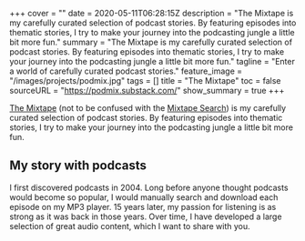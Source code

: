 +++
cover = ""
date = 2020-05-11T06:28:15Z
description = "The Mixtape is my carefully curated selection of podcast stories. By featuring episodes into thematic stories, I try to make your journey into the podcasting jungle a little bit more fun."
summary = "The Mixtape is my carefully curated selection of podcast stories. By featuring episodes into thematic stories, I try to make your journey into the podcasting jungle a little bit more fun."
tagline = "Enter a world of carefully curated podcast stories."
feature_image = "/images/projects/podmix.jpg"
tags = []
title = "The Mixtape"
toc = false
sourceURL = "https://podmix.substack.com/"
show_summary = true
+++

[The Mixtape](https://podmix.substack.com/) (not to be confused with the [Mixtape Search](https://mixtape.preslav.me)) is my carefully curated selection of podcast stories. By featuring episodes into thematic stories, I try to make your journey into the podcasting jungle a little bit more fun.

## My story with podcasts
I first discovered podcasts in 2004. Long before anyone thought podcasts would become so popular, I would manually search and download each episode on my MP3 player. 15 years later, my passion for listening is as strong as it was back in those years. Over time, I have developed a large selection of great audio content, which I want to share with you.